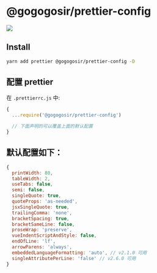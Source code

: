 # @gogogosir/prettier-config

<p align='left'>
  <a href='https://www.npmjs.com/package/@gogogosir/eslint-config-basic'>
    <img src="https://img.shields.io/npm/v/@gogogosir/eslint-config-basic?color=41b883&label=npm" />
  </a>
</p>

## Install

``` bash
yarn add prettier @gogogosir/prettier-config -D
```

## 配置 prettier

在 `.prettierrc.js` 中:

``` js
{
  ...require('@gogogosir/prettier-config')

  // 下面声明的可以覆盖上面的默认配置
}
```

## 默认配置如下：

```js
{
  printWidth: 80,
  tableWidth: 2,
  useTabs: false,
  semi: false,
  singleQuote: true,
  quoteProps: 'as-needed',
  jsxSingleQuote: true,
  trailingComma: 'none',
  bracketSpacing: true,
  bracketSameLine: false,
  proseWrap: 'preserve',
  vueIndentScriptAndStyle: false,
  endOfLine: 'lf',
  arrowParens: 'always',
  embeddedLanguageFormatting: 'auto', // v2.1.0 可用
  singleAttributePerLine: 'false' // v2.6.0 可用
}

```




